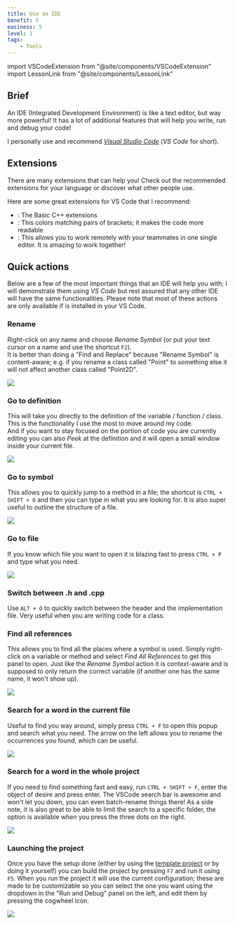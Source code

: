 ```yaml
---
title: Use an IDE
benefit: 5
easiness: 5
level: 1
tags:
    - Tools
---
```

import VSCodeExtension from "@site/components/VSCodeExtension"
import LessonLink from "@site/components/LessonLink"

## Brief

An IDE (Integrated Development Environment) is like a text editor, but way more powerful! It has a lot of additional features that will help you write, run and debug your code!

I personally use and recommend [*Visual Studio Code*](https://code.visualstudio.com/) (*VS Code* for short).

## Extensions

There are many extensions that can help you! Check out the recommended extensions for your language or discover what other people use.

Here are some great extensions for VS Code that I recommend:

- <VSCodeExtension id="ms-vscode.cpptools-extension-pack"/>: The Basic C++ extensions
- <VSCodeExtension id="coenraads.bracket-pair-colorizer-2"/>: This colors matching pairs of brackets; it makes the code more readable
- <VSCodeExtension id="ms-vsliveshare.vsliveshare"/>: This allows you to work remotely with your teammates in one single editor. It is amazing to work together!

## Quick actions

Below are a few of the most important things that an IDE will help you with; I will demonstrate them using *VS Code* but rest assured that any other IDE will have the same functionalities. Please note that most of these actions are only available if <VSCodeExtension id="ms-vscode.cpptools-extension-pack"/> is installed in your VS Code.

### Rename

Right-click on any name and choose *Rename Symbol* (or put your text cursor on a name and use the shortcut `F2`).<br/>
It is better than doing a "Find and Replace" because "Rename Symbol" is content-aware; e.g. if you rename a class called "Point" to something else it will not affect another class called "Point2D".

![](./img/rename.png)

### Go to definition

This will take you directly to the definition of the variable / function / class. This is the functionality I use the most to move around my code.<br/>
And if you want to stay focused on the portion of code you are currently editing you can also *Peek* at the definition and it will open a small window inside your current file.

![](./img/go-to-definition.png)

### Go to symbol

This allows you to quickly jump to a method in a file; the shortcut is `CTRL + SHIFT + O` and then you can type in what you are looking for. It is also super useful to outline the structure of a file.

![](./img/go-to-symbol.png)

### Go to file

If you know which file you want to open it is blazing fast to press `CTRL + P` and type what you need.

![](./img/go-to-file.png)

### Switch between .h and .cpp

Use `ALT + O` to quickly switch between the header and the implementation file. Very useful when you are writing code for a class.

### Find all references

This allows you to find all the places where a symbol is used. Simply right-click on a variable or method and select *Find All References* to get this panel to open. Just like the *Rename Symbol* action it is context-aware and is supposed to only return the correct variable (if another one has the same name, it won't show up).

![](./img/find-all-references.png)

### Search for a word in the current file

Useful to find you way around, simply press `CTRL + F` to open this popup and search what you need. The arrow on the left allows you to rename the occurrences you found, which can be useful.

![](./img/search-current-file.png)

### Search for a word in the whole project

If you need to find something fast and easy, run `CTRL + SHIFT + F`, enter the object of desire and press enter. The VSCode search bar is awesome and won't let you down, you can even batch-rename things there! As a side note, it is also great to be able to limit the search to a specific folder, the option is available when you press the three dots on the right.

![](./img/search-whole-project.png)

### Launching the project

Once you have the <LessonLink slug="cmake" text="CMake"/> setup done (either by using the [template project](https://github.com/JulesFouchy/Simple-Cpp-Setup) or by doing it yourself) you can build the project by pressing `F7` and run it using `F5`. When you run the project it will use the current configuration; these are made to be customizable so you can select the one you want using the dropdown in the "Run and Debug" panel on the left, and edit them by pressing the cogwheel icon.

![](./img/run-project.png)